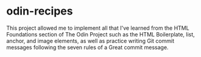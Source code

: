 # odin-recipes
This project allowed me to implement all that I've learned from the HTML Foundations section of The Odin Project such as the HTML Boilerplate, list, anchor, and image elements, as well as practice writing Git commit messages following the seven rules of a Great commit message.